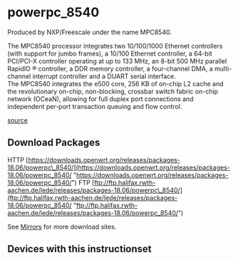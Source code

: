 # powerpc\_8540

Produced by NXP/Freescale under the name MPC8540.

The MPC8540 processor integrates two 10/100/1000 Ethernet controllers (with support for jumbo frames), a 10/100 Ethernet controller, a 64-bit PCI/PCI-X controller operating at up to 133 MHz, an 8-bit 500 MHz parallel RapidIO ® controller, a DDR memory controller, a four-channel DMA, a multi-channel interrupt controller and a DUART serial interface.  
The MPC8540 integrates the e500 core, 256 KB of on-chip L2 cache and the revolutionary on-chip, non-blocking, crossbar switch fabric on-chip network (OCeaN), allowing for full duplex port connections and independent per-port transaction queuing and flow control.

[source](http://cache.freescale.com/files/32bit/doc/fact_sheet/MPC8540FACT.pdf "http://cache.freescale.com/files/32bit/doc/fact_sheet/MPC8540FACT.pdf")

## Download Packages

HTTP [https://downloads.openwrt.org/releases/packages-18.06/powerpc\_8540/](https://downloads.openwrt.org/releases/packages-18.06/powerpc_8540/ "https://downloads.openwrt.org/releases/packages-18.06/powerpc_8540/") FTP [ftp://ftp.halifax.rwth-aachen.de/lede/releases/packages-18.06/powerpc\_8540/](ftp://ftp.halifax.rwth-aachen.de/lede/releases/packages-18.06/powerpc_8540/ "ftp://ftp.halifax.rwth-aachen.de/lede/releases/packages-18.06/powerpc_8540/")

See [Mirrors](/downloads#mirrors "downloads") for more download sites.

## Devices with this instructionset
